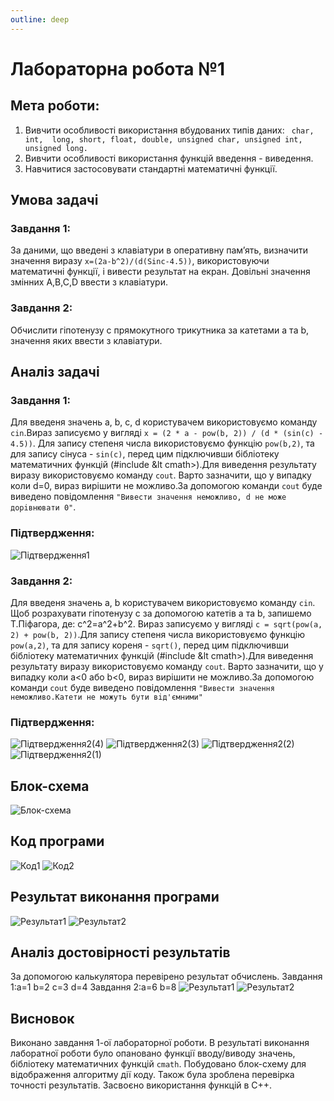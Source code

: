 ```yaml
---
outline: deep
---
```


# Лабораторна робота №1

## Мета роботи:
1. Вивчити особливості використання  вбудованих типів даних: ` char,  int,  long, short, float, double, unsigned char, unsigned int, unsigned long.` 
2. Вивчити особливості використання функцій введення - виведення.
3. Навчитися застосовувати стандартні математичні функції.
## Умова задачі
### Завдання 1:
За даними, що  введені з клавіатури в оперативну пам’ять, визначити значення  виразу ` x=(2a-b^2)/(d(Sinc-4.5)) `, використовуючи математичні функції, і вивести результат на екран. Довільні значення змінних A,B,C,D ввести з клавіатури.
	
### Завдання 2:
Обчислити гіпотенузу c прямокутного трикутника за катетами a та b, значення яких ввести з клавіатури.
## Аналіз задачі
### Завдання 1:
Для введеня значень a, b, c, d користувачем використовуємо команду `cin`.Вираз записуємо у вигляді `x = (2 * a - pow(b, 2)) / (d * (sin(c) - 4.5))`. Для запису степеня числа використовуємо функцію `pow(b,2)`, та для запису сінуса - `sin(c)`, перед цим підключивши бібліотеку математичних функцій (#include &lt cmath>).Для виведення результату виразу використовуємо команду `cout`.
Варто зазначити, що у випадку коли d=0, вираз вирішити не можливо.За допомогою команди `cout` буде виведено повідомлення `"Вивести значення неможливо, d не може дорiвнювати 0"`.
### Підтвердження:
![Підтвердження1](https://github.com/tayavanina/Vaninalabs/assets/144583644/a35b9641-f8d6-47ae-9caf-73fc7e75c74b)
### Завдання 2:
Для введеня значень a, b користувачем використовуємо команду `cin`. Щоб розрахувати гіпотенузу c за допомогою катетів a та b, запишемо Т.Піфагора, де: c^2=a^2+b^2. Вираз записуємо у вигляді `c = sqrt(pow(a, 2) + pow(b, 2))`.Для запису степеня числа використовуємо функцію `pow(a,2)`, та для запису кореня - `sqrt()`, перед цим підключивши бібліотеку математичних функцій (#include &lt cmath>).Для виведення результату виразу використовуємо команду `cout`.
Варто зазначити, що у випадку коли a<0 або b<0, вираз вирішити не можливо.За допомогою команди `cout` буде виведено повідомлення `"Вивести значення неможливо.Катети не можуть бути вiд'ємними" `
### Підтвердження:
![Підтвердження2(4)](https://github.com/tayavanina/Vaninalabs/assets/144583644/45eb869f-ed11-4d68-9e2d-4ec717616c72)
![Підтвердження2(3)](https://github.com/tayavanina/Vaninalabs/assets/144583644/ad22c3d8-972d-42d3-9585-1c5c05391905)
![Підтвердження2(2)](https://github.com/tayavanina/Vaninalabs/assets/144583644/717bb88a-8ca5-4d2f-8d16-7f107f354006)
![Підтвердження2(1)](https://github.com/tayavanina/Vaninalabs/assets/144583644/41d8a7ab-d354-45ae-82d9-78d3c8b03790)
## Блок-схема 
![Блок-схема](https://github.com/tayavanina/Vaninalabs/assets/144583644/09c8a218-74a7-42ae-a08e-ee5e6733cc9c)
## Код програми
![Код1](https://github.com/tayavanina/Vaninalabs/assets/144583644/7b00d6dd-87fb-4b4d-92cc-d8306a0b810e)
![Код2](https://github.com/tayavanina/Vaninalabs/assets/144583644/25e66abf-0c16-42c7-ae62-0645922b35e1)
## Результат виконання програми
![Результат1](https://github.com/tayavanina/Vaninalabs/assets/144583644/4950201b-fd60-4710-801c-39b7ba3414cd)
![Результат2](https://github.com/tayavanina/Vaninalabs/assets/144583644/3334cd1a-28eb-4a2e-9a87-ebb9eb03cb60)
## Аналіз достовірності результатів
За допомогою калькулятора перевірено результат обчислень. 
Завдання 1:a=1 b=2 c=3 d=4 
Завдання 2:a=6 b=8
![Результат1](https://github.com/tayavanina/Vaninalabs/assets/144583644/a344cd49-35e0-4bba-9e23-9275745db9c4)
![Результат2](https://github.com/tayavanina/Vaninalabs/assets/144583644/7379be2e-f612-426e-857f-6e0ab238d952)
## Висновок
Виконано завдання 1-ої лабораторної роботи. В результаті виконання лаборатної роботи було опановано функції вводу/виводу значень, бібліотеку математичних функцій `cmath`. Побудовано блок-схему для відображення алгоритму дії коду. Також була зроблена перевірка точності результатів. Засвоєно використання функцій в C++.








